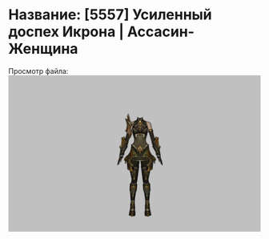 # Название: [5557] Усиленный доспех Икрона | Ассасин-Женщина

Просмотр файла:
![p070024.png](p070024.png)